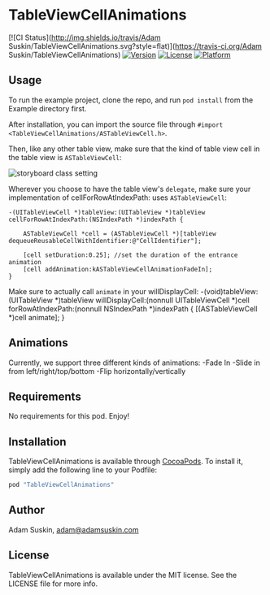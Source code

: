 # TableViewCellAnimations

[![CI Status](http://img.shields.io/travis/Adam Suskin/TableViewCellAnimations.svg?style=flat)](https://travis-ci.org/Adam Suskin/TableViewCellAnimations)
[![Version](https://img.shields.io/cocoapods/v/TableViewCellAnimations.svg?style=flat)](http://cocoapods.org/pods/TableViewCellAnimations)
[![License](https://img.shields.io/cocoapods/l/TableViewCellAnimations.svg?style=flat)](http://cocoapods.org/pods/TableViewCellAnimations)
[![Platform](https://img.shields.io/cocoapods/p/TableViewCellAnimations.svg?style=flat)](http://cocoapods.org/pods/TableViewCellAnimations)

## Usage

To run the example project, clone the repo, and run `pod install` from the Example directory first.

After installation, you can import the source file through `#import <TableViewCellAnimations/ASTableViewCell.h>`.

Then, like any other table view, make sure that the kind of table view cell in the table view is `ASTableViewCell`:

![storyboard class setting](http://www.adamsuskin.com/wp-content/uploads/2015/11/Screen-Shot-2015-11-22-at-2.40.02-PM.png)

Wherever you choose to have the table view's `delegate`, make sure your implementation of cellForRowAtIndexPath: uses `ASTableViewCell`:

    -(UITableViewCell *)tableView:(UITableView *)tableView cellForRowAtIndexPath:(NSIndexPath *)indexPath {

        ASTableViewCell *cell = (ASTableViewCell *)[tableView dequeueReusableCellWithIdentifier:@"CellIdentifier"];
        
        [cell setDuration:0.25]; //set the duration of the entrance animation
        [cell addAnimation:kASTableViewCellAnimationFadeIn];
    }

Make sure to actually call `animate` in your willDisplayCell:
    -(void)tableView:(UITableView *)tableView willDisplayCell:(nonnull UITableViewCell *)cell forRowAtIndexPath:(nonnull NSIndexPath *)indexPath {
        [(ASTableViewCell *)cell animate];
    }

## Animations

Currently, we support three different kinds of animations:
  -Fade In
  -Slide in from left/right/top/bottom
  -Flip horizontally/vertically

## Requirements

No requirements for this pod. Enjoy!

## Installation

TableViewCellAnimations is available through [CocoaPods](http://cocoapods.org). To install
it, simply add the following line to your Podfile:

```ruby
pod "TableViewCellAnimations"
```

## Author

Adam Suskin, adam@adamsuskin.com

## License

TableViewCellAnimations is available under the MIT license. See the LICENSE file for more info.
